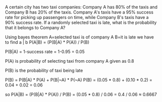 A certain city has two taxi companies: Company A has 80% of the taxis and
Company B has 20% of the taxis. Company A's taxis have a 95% success rate for picking
up passengers on time, while Company B's taxis have a 90% success rate. If a randomly
selected taxi is late, what is the probability that it belongs to Company A?

Using bayes theorem
A=selected taxi is of company A
B=it is late
we have to find a | b
P(A|B) = (P(B|A) * P(A)) / P(B)


P(B|A) = 1-success rate
       = 1-0.95 
       = 0.05   

P(A) is probability of selecting taxi from company A given as 0.8 


P(B) is the probability of taxi being late

P(B) = P(B|A) * P(A) + P(B|~A) * P(~A)
P(B) = (0.05 * 0.8) + (0.10 * 0.2) = 0.04 + 0.02 = 0.06

so 
P(A|B) = (P(B|A) * P(A)) / P(B) = (0.05 * 0.8) / 0.06 = 0.4 / 0.06 ≈ 0.6667

